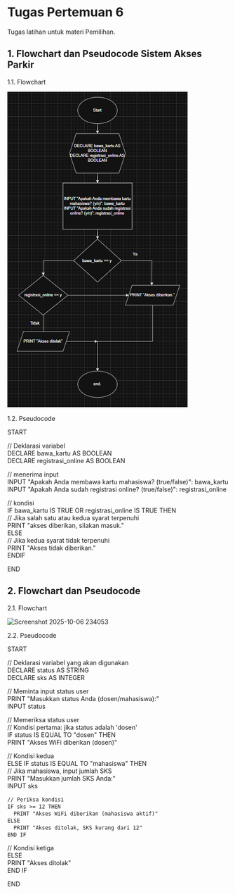 # Tugas Pertemuan 6  
Tugas latihan untuk materi Pemilihan.   
## 1. Flowchart dan Pseudocode Sistem Akses Parkir
1.1. Flowchart
     
![Flowchart](https://github.com/dhafirtibast/TeoriDaspro/blob/main/Pertemuan_6/Screenshot%202025-10-06%20221012.png "Flowchart Sistem Akses Parkir")   
    
1.2. Pseudocode
   
START   
   
  // Deklarasi variabel   
  DECLARE bawa_kartu AS BOOLEAN   
  DECLARE registrasi_online AS BOOLEAN   
   
  // menerima input    
  INPUT "Apakah Anda membawa kartu mahasiswa? (true/false)": bawa_kartu    
  INPUT "Apakah Anda sudah registrasi online? (true/false)": registrasi_online   
   
  // kondisi   
  IF bawa_kartu IS TRUE OR registrasi_online IS TRUE THEN    
    // Jika salah satu atau kedua syarat terpenuhi   
    PRINT "akses diberikan, silakan masuk."   
  ELSE   
    // Jika kedua syarat tidak terpenuhi   
    PRINT "Akses tidak diberikan."   
  ENDIF   
   
END      

## 2. Flowchart dan Pseudocode    
2.1. Flowchart   

   <img width="742" height="859" alt="Screenshot 2025-10-06 234053" src="https://github.com/user-attachments/assets/1006e61c-e900-4156-a1cb-421ade1f5cea" />

2.2. Pseudocode

START   
    
  // Deklarasi variabel yang akan digunakan   
  DECLARE status AS STRING   
  DECLARE sks AS INTEGER   
   
  // Meminta input status user   
  PRINT "Masukkan status Anda (dosen/mahasiswa):"   
  INPUT status   
   
  // Memeriksa status user   
  // Kondisi pertama: jika status adalah 'dosen'   
  IF status IS EQUAL TO "dosen" THEN   
    PRINT "Akses WiFi diberikan (dosen)"   
   
  // Kondisi kedua   
  ELSE IF status IS EQUAL TO "mahasiswa" THEN   
    // Jika mahasiswa, input jumlah SKS   
    PRINT "Masukkan jumlah SKS Anda:"   
    INPUT sks   
   
    // Periksa kondisi   
    IF sks >= 12 THEN   
      PRINT "Akses WiFi diberikan (mahasiswa aktif)"   
    ELSE   
      PRINT "Akses ditolak, SKS kurang dari 12"   
    END IF   
   
  // Kondisi ketiga   
  ELSE   
    PRINT "Akses ditolak"   
  END IF   

END    
